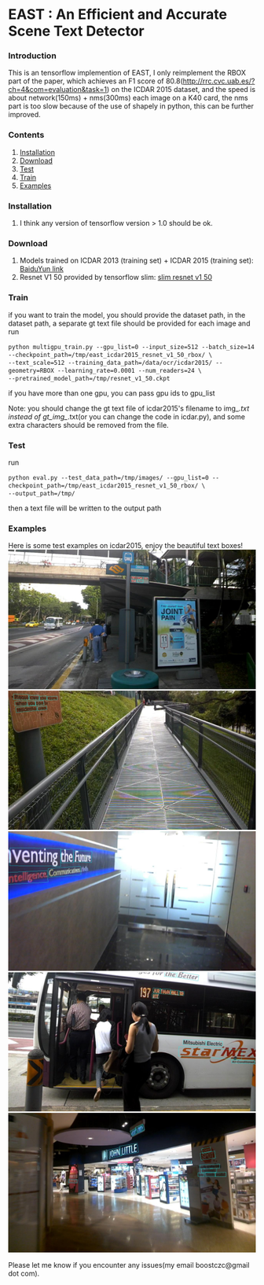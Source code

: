 # EAST : An Efficient and Accurate Scene Text Detector

### Introduction
This is an tensorflow implemention of EAST, I only reimplement the RBOX part of the paper, which achieves an F1 score
of 80.8(http://rrc.cvc.uab.es/?ch=4&com=evaluation&task=1) on the ICDAR 2015 dataset, and the speed is about network(150ms) + nms(300ms) each image on a K40 card, the nms part is too 
slow because of the use of shapely in python, this can be further improved.


### Contents
1. [Installation](#installation)
2. [Download](#download)
3. [Test](#train)
4. [Train](#test)
5. [Examples](#examples)

### Installation
1. I think any version of tensorflow version > 1.0 should be ok.

### Download
1. Models trained on ICDAR 2013 (training set) + ICDAR 2015 (training set): [BaiduYun link](http://pan.baidu.com/s/1jHWDrYQ)
2. Resnet V1 50 provided by tensorflow slim: [slim resnet v1 50](http://download.tensorflow.org/models/resnet_v1_50_2016_08_28.tar.gz)

### Train
if you want to train the model, you should provide the dataset path, in the dataset path, a separate gt text file should be provided for each image
and run

```
python multigpu_train.py --gpu_list=0 --input_size=512 --batch_size=14 --checkpoint_path=/tmp/east_icdar2015_resnet_v1_50_rbox/ \
--text_scale=512 --training_data_path=/data/ocr/icdar2015/ --geometry=RBOX --learning_rate=0.0001 --num_readers=24 \
--pretrained_model_path=/tmp/resnet_v1_50.ckpt
```

if you have more than one gpu, you can pass gpu ids to gpu_list

Note: you should change the gt text file of icdar2015's filename to img_*.txt instead of gt_img_*.txt(or you can change the code in icdar.py), and some extra characters should be removed from the file.

### Test
run
```
python eval.py --test_data_path=/tmp/images/ --gpu_list=0 --checkpoint_path=/tmp/east_icdar2015_resnet_v1_50_rbox/ \
--output_path=/tmp/
```

then a text file will be written to the output path


### Examples
Here is some test examples on icdar2015, enjoy the beautiful text boxes!
![image_1](Examples/img_2.jpg)
![image_2](Examples/img_10.jpg)
![image_3](Examples/img_14.jpg)
![image_4](Examples/img_26.jpg)
![image_5](Examples/img_75.jpg)

Please let me know if you encounter any issues(my email boostczc@gmail dot com).

